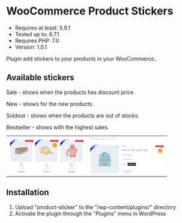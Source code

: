 # WooCommerce Product Stickers
<ul>
<li>Requires at least: 5.9.1</li>
<li>Tested up to: 6.7.1</li>
<li>Requires PHP: 7.0</li>
<li>Version: 1.0.1</li>
</ul>
<p>Plugin add stickers to your products in your WooCommerce..</p>
<h2>Available stickers</h2>
<p>Sale - shows when the products has discount price.</p>
<p>New - shows for the new products.</p>
<p>Soldout - shows when the products are out of stocks.</p>
<p>Bestseller - shows with the highest sales.</p>
<table>
    <tr>
	    <td>
			<img src="https://github.com/seregin-pro/WooCommerceProductSticker/blob/main/screenshots/screenshot-1.png" alt="Screenshot 1" width="200">
		</td>
		<td>
		    <img src="https://github.com/seregin-pro/WooCommerceProductSticker/blob/main/screenshots/screenshot-2.png" alt="Screenshot 2" width="200">
		</td>
    </tr>
</table>
<h2>Installation</h2>
<ol>
<li>Upload "product-sticker" to the "/wp-content/plugins/" directory</li>
<li>Activate the plugin through the "Plugins" menu in WordPress</li>
</ol>
